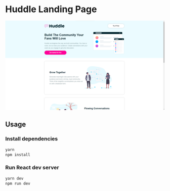 # Huddle Landing Page

<p align="center">
    <img src= "./public/huddle.png" alt="huddle">
</p>

## Usage

### Install dependencies

```
yarn
npm install
```

### Run React dev server

```
yarn dev
npm run dev
```
